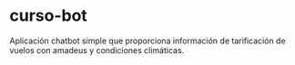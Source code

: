 # curso-bot
Aplicación chatbot simple que proporciona información de tarificación de vuelos con amadeus y condiciones climáticas.
